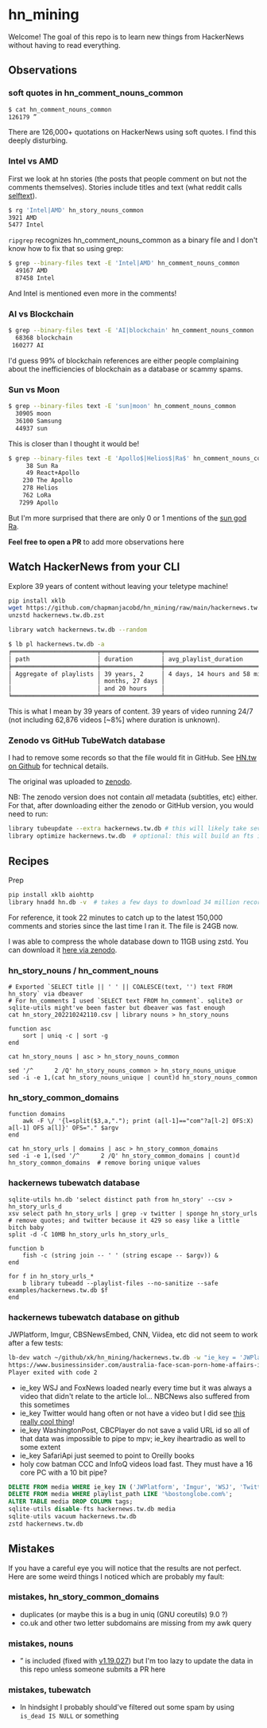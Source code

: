 # hn_mining

Welcome! The goal of this repo is to learn new things from HackerNews without having to read everything.

## Observations

### soft quotes in hn_comment_nouns_common

```sh
$ cat hn_comment_nouns_common
126179 ”
```

There are 126,000+ quotations on HackerNews using soft quotes. I find this deeply disturbing.

### Intel vs AMD

First we look at hn stories (the posts that people comment on but not the comments themselves). Stories include titles and text (what reddit calls [selftext](https://news.ycombinator.com/item?id=20453120)).

```sh
$ rg 'Intel|AMD' hn_story_nouns_common
3921 AMD
5477 Intel
```

`ripgrep` recognizes hn_comment_nouns_common as a binary file and I don't know how to fix that so using grep:

```sh
$ grep --binary-files text -E 'Intel|AMD' hn_comment_nouns_common
  49167 AMD
  87458 Intel
```

And Intel is mentioned even more in the comments!

### AI vs Blockchain

```sh
$ grep --binary-files text -E 'AI|blockchain' hn_comment_nouns_common
  68368 blockchain
 160277 AI
```

I'd guess 99% of blockchain references are either people complaining about the inefficiencies of blockchain as a database or scammy spams.

### Sun vs Moon

```sh
$ grep --binary-files text -E 'sun|moon' hn_comment_nouns_common
  30905 moon
  36100 Samsung
  44937 sun
```

This is closer than I thought it would be!

```sh
$ grep --binary-files text -E 'Apollo$|Helios$|Ra$' hn_comment_nouns_common
     38 Sun Ra
     49 React+Apollo
    230 The Apollo
    278 Helios
    762 LoRa
   7299 Apollo
```

But I'm more surprised that there are only 0 or 1 mentions of the [sun god Ra](https://en.wikipedia.org/wiki/Solar_deity).

**Feel free to open a PR** to add more observations here

## Watch HackerNews from your CLI

Explore 39 years of content without leaving your teletype machine!

```sh
pip install xklb
wget https://github.com/chapmanjacobd/hn_mining/raw/main/hackernews.tw.db.zst
unzstd hackernews.tw.db.zst

library watch hackernews.tw.db --random
```

```sh
$ lb pl hackernews.tw.db -a
╒════════════════════════╤═════════════════╤═════════════════════════════════╤═══════════════════╤════════════════╕
│ path                   │ duration        │ avg_playlist_duration           │   playlists_count │   videos_count │
╞════════════════════════╪═════════════════╪═════════════════════════════════╪═══════════════════╪════════════════╡
│ Aggregate of playlists │ 39 years, 2     │ 4 days, 14 hours and 58 minutes │              3098 │         741500 │
│                        │ months, 27 days │                                 │                   │                │
│                        │ and 20 hours    │                                 │                   │                │
╘════════════════════════╧═════════════════╧═════════════════════════════════╧═══════════════════╧════════════════╛
```

This is what I mean by 39 years of content. 39 years of video running 24/7 (not including 62,876 videos [~8%] where duration is unknown).

### Zenodo vs GitHub TubeWatch database

I had to remove some records so that the file would fit in GitHub. See [HN.tw on Github](#hackernews-tubewatch-database-on-github) for technical details.

The original was uploaded to [zenodo](https://zenodo.org/record/7264173).

NB: The zenodo version does not contain _all_ metadata (subtitles, etc) either. For that, after downloading either the zenodo or GitHub version, you would need to run:

```sh
library tubeupdate --extra hackernews.tw.db # this will likely take several days
library optimize hackernews.tw.db  # optional: this will build an fts index
```

## Recipes

Prep

```sh
pip install xklb aiohttp
library hnadd hn.db -v  # takes a few days to download 34 million records but you can press ctrl+c when your patience catalyzes
```

For reference, it took 22 minutes to catch up to the latest 150,000 comments and stories since the last time I ran it. The file is 24GB now.

I was able to compress the whole database down to 11GB using zstd. You can download it [here via zenodo](https://zenodo.org/record/7263982).

### hn_story_nouns / hn_comment_nouns

```fish
# Exported `SELECT title || ' ' || COALESCE(text, '') text FROM hn_story` via dbeaver
# For hn_comments I used `SELECT text FROM hn_comment`. sqlite3 or sqlite-utils might've been faster but dbeaver was fast enough
cat hn_story_202210242110.csv | library nouns > hn_story_nouns

function asc
    sort | uniq -c | sort -g
end

cat hn_story_nouns | asc > hn_story_nouns_common

sed '/^      2 /Q' hn_story_nouns_common > hn_story_nouns_unique
sed -i -e 1,(cat hn_story_nouns_unique | count)d hn_story_nouns_common
```

### hn_story_common_domains

```fish
function domains
    awk -F \/ '{l=split($3,a,"."); print (a[l-1]=="com"?a[l-2] OFS:X) a[l-1] OFS a[l]}' OFS="." $argv
end

cat hn_story_urls | domains | asc > hn_story_common_domains
sed -i -e 1,(sed '/^      2 /Q' hn_story_common_domains | count)d hn_story_common_domains  # remove boring unique values
```

### hackernews tubewatch database

```fish
sqlite-utils hn.db 'select distinct path from hn_story' --csv > hn_story_urls_d
xsv select path hn_story_urls | grep -v twitter | sponge hn_story_urls  # remove quotes; and twitter because it 429 so easy like a little bitch baby
split -d -C 10MB hn_story_urls hn_story_urls_

function b
    fish -c (string join -- ' ' (string escape -- $argv)) &
end

for f in hn_story_urls_*
    b library tubeadd --playlist-files --no-sanitize --safe examples/hackernews.tw.db $f
end
```

### hackernews tubewatch database on github

JWPlatform, Imgur, CBSNewsEmbed, CNN, Viidea, etc did not seem to work after a few tests:

```sh
lb-dev watch ~/github/xk/hn_mining/hackernews.tw.db -w "ie_key = 'JWPlatform'"
https://www.businessinsider.com/australia-face-scan-porn-home-affairs-internet-2019-10
Player exited with code 2
```

- ie_key WSJ and FoxNews loaded nearly every time but it was always a video that didn't relate to the article lol... NBCNews also suffered from this sometimes
- ie_key Twitter would hang often or not have a video but I did see [this really cool thing](https://twitter.com/hrishiptweets/status/1189172945437904898)!
- ie_key WashingtonPost, CBCPlayer do not save a valid URL id so all of that data was impossible to pipe to mpv; ie_key iheartradio as well to some extent
- ie_key SafariApi just seemed to point to Oreilly books
- holy cow batman CCC and InfoQ videos load fast. They must have a 16 core PC with a 10 bit pipe?

```sql
DELETE FROM media WHERE ie_key IN ('JWPlatform', 'Imgur', 'WSJ', 'Twitter', 'WashingtonPost', 'CBSNewsEmbed', 'CNN', 'SafariApi', 'Viidea', 'NBCNews', 'FoxNews','NineCNineMedia', 'Mixcloud', 'CBCPlayer', 'LinkedIn','AmazonStore', 'Spotify');
DELETE FROM media WHERE playlist_path LIKE '%bostonglobe.com%';
ALTER TABLE media DROP COLUMN tags;
sqlite-utils disable-fts hackernews.tw.db media
sqlite-utils vacuum hackernews.tw.db
zstd hackernews.tw.db
```

## Mistakes

If you have a careful eye you will notice that the results are not perfect. Here are some weird things I noticed which are probably my fault:

### mistakes, hn_story_common_domains

- duplicates (or maybe this is a bug in uniq (GNU coreutils) 9.0 ?)
- co.uk and other two letter subdomains are missing from my awk query

### mistakes, nouns

- ” is included (fixed with [v1.19.027](https://github.com/chapmanjacobd/library/commit/7a3c313a8a95a5b7b0a8c45c900c1bdfa46e7fbc#diff-f304c25583d5896a197bcf66253cb61730c22a245fc998bb1b07cc9acb977b68)) but I'm too lazy to update the data in this repo unless someone submits a PR here

### mistakes, tubewatch

- In hindsight I probably should've filtered out some spam by using `is_dead IS NULL` or something
